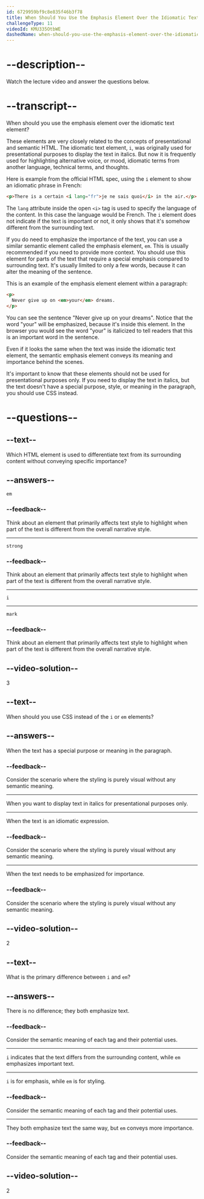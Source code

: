 ```yaml
---
id: 6729959bf9c8e835f46b3f78
title: When Should You Use the Emphasis Element Over the Idiomatic Text Element?
challengeType: 11
videoId: KMU335OtbWE
dashedName: when-should-you-use-the-emphasis-element-over-the-idiomatic-text-element
---
```


# --description--

Watch the lecture video and answer the questions below.

# --transcript--

When should you use the emphasis element over the idiomatic text element?

These elements are very closely related to the concepts of presentational and semantic HTML. The idiomatic text element, `i`, was originally used for presentational purposes to display the text in italics. But now it is frequently used for highlighting alternative voice, or mood, idiomatic terms from another language, technical terms, and thoughts.

Here is example from the official HTML spec, using the `i` element to show an idiomatic phrase in French:

```html
<p>There is a certain <i lang="fr">je ne sais quoi</i> in the air.</p>
```

The `lang` attribute inside the open `<i>` tag is used to specify the language of the content. In this case the language would be French. The `i` element does not indicate if the text is important or not, it only shows that it's somehow different from the surrounding text.

If you do need to emphasize the importance of the text, you can use a similar semantic element called the emphasis element, `em`. This is usually recommended if you need to provide more context. You should use this element for parts of the text that require a special emphasis compared to surrounding text. It's usually limited to only a few words, because it can alter the meaning of the sentence.

This is an example of the emphasis element element within a paragraph:

```html
<p>
  Never give up on <em>your</em> dreams.
</p>
```

You can see the sentence "Never give up on your dreams". Notice that the word "your" will be emphasized, because it's inside this element. In the browser you would see the word "your" is italicized to tell readers that this is an important word in the sentence.

Even if it looks the same when the text was inside the idiomatic text element, the semantic emphasis element conveys its meaning and importance behind the scenes.

It's important to know that these elements should not be used for presentational purposes only. If you need to display the text in italics, but the text doesn't have a special purpose, style, or meaning in the paragraph, you should use CSS instead.

# --questions--

## --text--

Which HTML element is used to differentiate text from its surrounding content without conveying specific importance?

## --answers--

`em`

### --feedback--

Think about an element that primarily affects text style to highlight when part of the text is different from the overall narrative style.

---

`strong`

### --feedback--

Think about an element that primarily affects text style to highlight when part of the text is different from the overall narrative style.

---

`i`

---

`mark`

### --feedback--

Think about an element that primarily affects text style to highlight when part of the text is different from the overall narrative style.

## --video-solution--

3

## --text--

When should you use CSS instead of the `i` or `em` elements?

## --answers--

When the text has a special purpose or meaning in the paragraph.

### --feedback--

Consider the scenario where the styling is purely visual without any semantic meaning.

---

When you want to display text in italics for presentational purposes only.

---

When the text is an idiomatic expression.

### --feedback--

Consider the scenario where the styling is purely visual without any semantic meaning.

---

When the text needs to be emphasized for importance.

### --feedback--

Consider the scenario where the styling is purely visual without any semantic meaning.

## --video-solution--

2

## --text--

What is the primary difference between `i` and `em`?

## --answers--

There is no difference; they both emphasize text.

### --feedback--

Consider the semantic meaning of each tag and their potential uses.

---

`i` indicates that the text differs from the surrounding content, while `em` emphasizes important text.

---

`i` is for emphasis, while `em` is for styling.

### --feedback--

Consider the semantic meaning of each tag and their potential uses.

---

They both emphasize text the same way, but `em` conveys more importance.

### --feedback--

Consider the semantic meaning of each tag and their potential uses.

## --video-solution--

2
